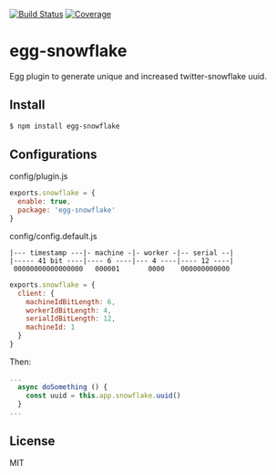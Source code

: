 [![Build Status](https://travis-ci.org/kaelzhang/egg-snowflake.svg?branch=master)](https://travis-ci.org/kaelzhang/egg-snowflake)
[![Coverage](https://codecov.io/gh/kaelzhang/egg-snowflake/branch/master/graph/badge.svg)](https://codecov.io/gh/kaelzhang/egg-snowflake)
<!-- optional appveyor tst
[![Windows Build Status](https://ci.appveyor.com/api/projects/status/github/kaelzhang/egg-snowflake?branch=master&svg=true)](https://ci.appveyor.com/project/kaelzhang/egg-snowflake)
-->
<!-- optional npm version
[![NPM version](https://badge.fury.io/js/err-object.svg)](http://badge.fury.io/js/err-object)
-->
<!-- optional npm downloads
[![npm module downloads per month](http://img.shields.io/npm/dm/err-object.svg)](https://www.npmjs.org/package/err-object)
-->
<!-- optional dependency status
[![Dependency Status](https://david-dm.org/kaelzhang/egg-snowflake.svg)](https://david-dm.org/kaelzhang/egg-snowflake)
-->

# egg-snowflake

Egg plugin to generate unique and increased twitter-snowflake uuid.

## Install

```sh
$ npm install egg-snowflake
```

## Configurations

config/plugin.js

```js
exports.snowflake = {
  enable: true,
  package: 'egg-snowflake'
}
```

config/config.default.js

```
|--- timestamp ---|- machine -|- worker -|-- serial --|
|----- 41 bit ----|---- 6 ----|--- 4 ----|---- 12 ----|
 00000000000000000   000001       0000    000000000000
```

```js
exports.snowflake = {
  client: {
    machineIdBitLength: 6,
    workerIdBitLength: 4,
    serialIdBitLength: 12,
    machineId: 1
  }
}
```

Then:

```js
...
  async doSomething () {
    const uuid = this.app.snowflake.uuid()
  }
...
```

## License

MIT
